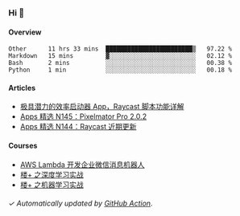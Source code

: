 ### Hi 👋

#### Overview

<!--START_SECTION:waka-->
```text
Other      11 hrs 33 mins  ████████████████████████▒   97.22 % 
Markdown   15 mins         ▓░░░░░░░░░░░░░░░░░░░░░░░░   02.12 % 
Bash       2 mins          ░░░░░░░░░░░░░░░░░░░░░░░░░   00.38 % 
Python     1 min           ░░░░░░░░░░░░░░░░░░░░░░░░░   00.18 % 
```
<!--END_SECTION:waka-->

#### Articles

<!-- BLOG:START -->
- [极具潜力的效率启动器 App，Raycast 脚本功能详解](http://huhuhang.com/post/sspai/64399)
- [Apps 精选 N145：Pixelmator Pro 2.0.2](http://huhuhang.com/post/product-hunt/product-hunt-n145)
- [Apps 精选 N144：Raycast 近期更新](http://huhuhang.com/post/product-hunt/product-hunt-n144)
<!-- BLOG:END -->

#### Courses

<!-- SYL:START -->
- [AWS Lambda 开发企业微信消息机器人](https://lanqiao.cn/courses/2868)
- [楼+ 之深度学习实战](https://lanqiao.cn/courses/2617)
- [楼+ 之机器学习实战](https://lanqiao.cn/courses/2616)
<!-- SYL:END -->

###### ✓ Automatically updated by [GitHub Action](https://github.com/huhuhang/huhuhang/actions).
